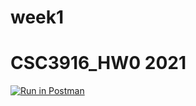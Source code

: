 # week1
# CSC3916_HW0 2021
[![Run in Postman](https://run.pstmn.io/button.svg)](https://god.postman.co/run-collection/8adb53e7e08d380c933a)
